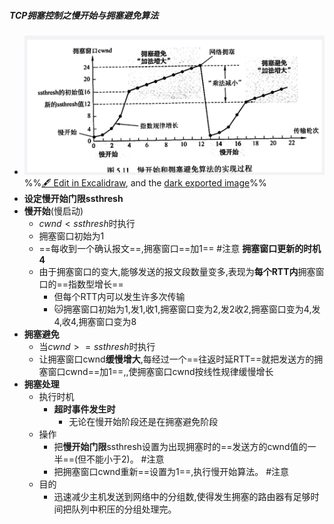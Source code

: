 ##### TCP拥塞控制之慢开始与拥塞避免算法
- ![](attachments/TCP%E6%8B%A5%E5%A1%9E%E6%8E%A7%E5%88%B6%202022-11-11%2019.42.37.excalidraw.svg)
%%[🖋 Edit in Excalidraw](attachments/TCP%E6%8B%A5%E5%A1%9E%E6%8E%A7%E5%88%B6%202022-11-11%2019.42.37.excalidraw.md), and the [dark exported image](attachments/TCP%E6%8B%A5%E5%A1%9E%E6%8E%A7%E5%88%B6%202022-11-11%2019.42.37.excalidraw.dark.svg)%%
- **设定慢开始门限ssthresh**
- **慢开始**(慢启动)
	- $cwnd<ssthresh$时执行
	- 拥塞窗口初始为1
	- ==每收到一个确认报文==,拥塞窗口==加1== #注意 **拥塞窗口更新的时机4**
	- 由于拥塞窗口的变大,能够发送的报文段数量变多,表现为**每个RTT内**拥塞窗口的==指数型增长== 
		- 但每个RTT内可以发生许多次传输
		- 🐱拥塞窗口初始为1,发1,收1,拥塞窗口变为2,发2收2,拥塞窗口变为4,发4,收4,拥塞窗口变为8
- **拥塞避免**
	- 当$cwnd >= ssthresh$时执行
	- 让拥塞窗口cwnd**缓慢增大**,每经过一个==往返时延RTT==就把发送方的拥塞窗口cwnd==加1==,,使拥塞窗口cwnd按线性规律缓慢增长
- **拥塞处理**
	- 执行时机
		- **超时事件发生时**
			- 无论在慢开始阶段还是在拥塞避免阶段
	- 操作
		- 把**慢开始门限**ssthresh设置为出现拥塞时的==发送方的cwnd值的一半==(但不能小于2)。 #注意
		- 把拥塞窗口cwnd重新==设置为1==,执行慢开始算法。 #注意
	- 目的
		- 迅速减少主机发送到网络中的分组数,使得发生拥塞的路由器有足够时间把队列中积压的分组处理完。